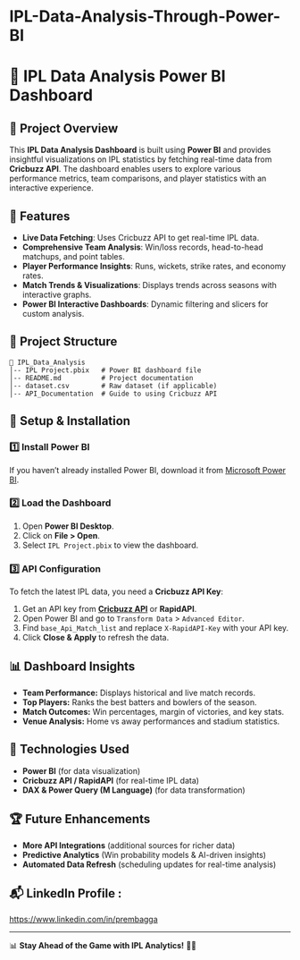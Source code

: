 # IPL-Data-Analysis-Through-Power-BI

# 🏏 IPL Data Analysis Power BI Dashboard

## 📌 Project Overview
This **IPL Data Analysis Dashboard** is built using **Power BI** and provides insightful visualizations on IPL statistics by fetching real-time data from **Cricbuzz API**. The dashboard enables users to explore various performance metrics, team comparisons, and player statistics with an interactive experience.

## 🚀 Features
- **Live Data Fetching**: Uses Cricbuzz API to get real-time IPL data.
- **Comprehensive Team Analysis**: Win/loss records, head-to-head matchups, and point tables.
- **Player Performance Insights**: Runs, wickets, strike rates, and economy rates.
- **Match Trends & Visualizations**: Displays trends across seasons with interactive graphs.
- **Power BI Interactive Dashboards**: Dynamic filtering and slicers for custom analysis.

## 📂 Project Structure
```
📁 IPL_Data_Analysis
│-- IPL Project.pbix   # Power BI dashboard file
│-- README.md          # Project documentation
│-- dataset.csv        # Raw dataset (if applicable)
│-- API_Documentation  # Guide to using Cricbuzz API
```

## 🔧 Setup & Installation
### **1️⃣ Install Power BI**
If you haven’t already installed Power BI, download it from [Microsoft Power BI](https://powerbi.microsoft.com/).

### **2️⃣ Load the Dashboard**
1. Open **Power BI Desktop**.
2. Click on **File > Open**.
3. Select `IPL Project.pbix` to view the dashboard.

### **3️⃣ API Configuration**
To fetch the latest IPL data, you need a **Cricbuzz API Key**:
1. Get an API key from **[Cricbuzz API](https://www.cricbuzz.com/)** or **RapidAPI**.
2. Open Power BI and go to `Transform Data` > `Advanced Editor`.
3. Find `base_Api_Match_list` and replace `X-RapidAPI-Key` with your API key.
4. Click **Close & Apply** to refresh the data.

## 📊 Dashboard Insights
- **Team Performance:** Displays historical and live match records.
- **Top Players:** Ranks the best batters and bowlers of the season.
- **Match Outcomes:** Win percentages, margin of victories, and key stats.
- **Venue Analysis:** Home vs away performances and stadium statistics.

## 🤖 Technologies Used
- **Power BI** (for data visualization)
- **Cricbuzz API / RapidAPI** (for real-time IPL data)
- **DAX & Power Query (M Language)** (for data transformation)

## 🏆 Future Enhancements
- **More API Integrations** (additional sources for richer data)
- **Predictive Analytics** (Win probability models & AI-driven insights)
- **Automated Data Refresh** (scheduling updates for real-time analysis)

## 📬 LinkedIn Profile : 
https://www.linkedin.com/in/prembagga

---
📊 **Stay Ahead of the Game with IPL Analytics!** 🏏🔥

